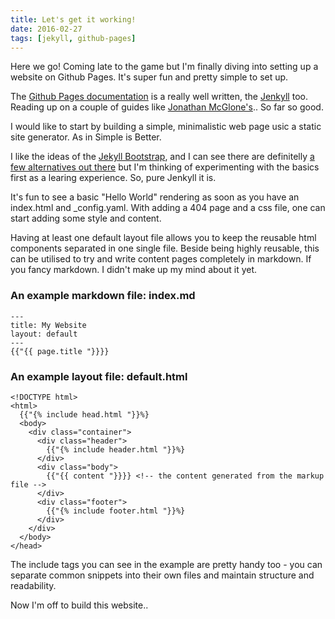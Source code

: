 ```yaml
---
title: Let's get it working!
date: 2016-02-27
tags: [jekyll, github-pages]
---
```


Here we go! Coming late to the game but I'm finally diving into setting up a website on Github Pages. It's super fun and pretty simple to set up.

The [Github Pages documentation](https://pages.github.com/) is a really well written, the [Jenkyll](http://jekyllrb.com/) too. Reading up on a couple of guides like [Jonathan McGlone's](http://jmcglone.com/guides/github-pages/).. So far so good.

I would like to start by building a simple, minimalistic web page usic a static site generator. As in Simple is Better. 

I like the ideas of the [Jekyll Bootstrap](http://jekyllbootstrap.com/), and I can see there are definitelly [a few alternatives out there](https://www.staticgen.com/) but I'm thinking of experimenting with the basics first as a learing experience. So, pure Jenkyll it is.

It's fun to see a basic "Hello World" rendering as soon as you have an index.html and _config.yaml.
With adding a 404 page and a css file, one can start adding some style and content. 

Having at least one default layout file allows you to keep the reusable html components separated in one single file. Beside being highly reusable, this can be utilised to try and write content pages completely in markdown. If you fancy markdown. I didn't make up my mind about it yet.

### An example markdown file: index.md

```
---
title: My Website
layout: default
---
{{"{{ page.title "}}}}
```


### An example layout file: default.html

```
<!DOCTYPE html>
<html>
  {{"{% include head.html "}}%}
  <body>
    <div class="container">
      <div class="header">
        {{"{% include header.html "}}%}
      </div>
      <div class="body">
        {{"{{ content "}}}} <!-- the content generated from the markup file -->
      </div>
      <div class="footer">
        {{"{% include footer.html "}}%}
      </div>
    </div>
  </body>
</head>
```

The include tags you can see in the example are pretty handy too - you can separate common snippets into their own files and maintain structure and readability.

Now I'm off to build this website..
